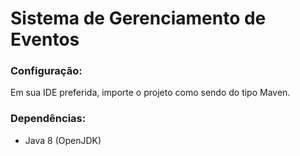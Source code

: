 # Sistema de Gerenciamento de Eventos

### Configuração:
Em sua IDE preferida, importe o projeto como sendo do tipo Maven.

### Dependências:
- Java 8 (OpenJDK)
